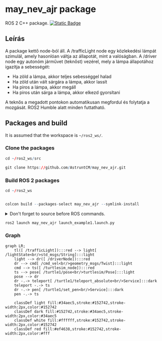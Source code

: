 # may_nev_ajr package
ROS 2 C++ package.  [![Static Badge](https://img.shields.io/badge/ROS_2-Humble-34aec5)](https://docs.ros.org/en/humble/)

## Leírás
A package kettő node-ból áll.
A /trafficLight node egy közlekedési lámpát szimulál, amely hasonlóan váltja az állapotát, mint a valóságban.
A /driver node egy autonóm járművet (teknőst) vezérel, mely a lámpa állapotához igazítja a sebességét:
- Ha zöld a lámpa, akkor teljes sebességgel halad
- Ha zöld után vált sárgára a lámpa, akkor lassít
- Ha piros a lámpa, akkor megáll
- Ha piros után sárga a lámpa, akkor elkezd gyorsítani

A teknős a megadott pontokon automatikusan megfordul és folytatja a mozgását.
ROS2 Humble alatt minden futtatható.

## Packages and build

It is assumed that the workspace is `~/ros2_ws/`.

### Clone the packages
``` r
cd ~/ros2_ws/src
```
``` r
git clone https://github.com/AstruntCM/may_nev_ajr.git
```

### Build ROS 2 packages
``` r
cd ~/ros2_ws
```
``` r

colcon build --packages-select may_nev_ajr --symlink-install
```

<details>
<summary> Don't forget to source before ROS commands.</summary>

``` bash
source ~/ros2_ws/install/setup.bash
```
</details>

``` r
ros2 launch may_nev_ajr launch_example1.launch.py
```

### Graph
```mermaid
graph LR;
    tl([ /trafficLight]):::red --> light[ /lightState<br/>std_msgs/String]:::light
    light --> dr([ /driverNode]):::red
    dr --> cmd[ /cmd_vel<br/>geometry_msgs/Twist]:::light
    cmd --> ts([ /turtlesim_node]):::red
    ts --> pose[ /turtle1/pose<br/>turtlesim/Pose]:::light
    pose --> dr
    dr -.-> teleport[ /turtle1/teleport_absolute<br/>Service]:::dark
    teleport -.-> ts
    dr -.-> pen[ /turtle1/set_pen<br/>Service]:::dark
    pen -.-> ts
    
    classDef light fill:#34aec5,stroke:#152742,stroke-width:2px,color:#152742
    classDef dark fill:#152742,stroke:#34aec5,stroke-width:2px,color:#34aec5
    classDef white fill:#ffffff,stroke:#152742,stroke-width:2px,color:#152742
    classDef red fill:#ef4638,stroke:#152742,stroke-width:2px,color:#fff
```

